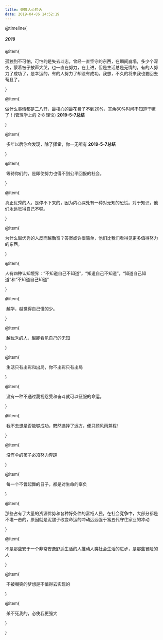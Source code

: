 ```yaml
---
title: 鼓舞人心的话
date: 2019-04-06 14:52:19
---
```


@timeline{

##### 2019



@item{

​	孤独到不可怕，可怕的是失去斗志，曾经一直坚守的东西，在瞬间崩塌，多少个深夜，蒙着被子放声大哭，也一直在努力，在上进，但是生活总是无情的，有的人努力了成功了，是幸运的，有的人努力了却没有成功。我想，不久的将来我也要回去苟且了。

}



@item{

​	做什么事情都是二八开，最核心的最花费了不到20%，其余80%时间不知道干嘛了！(管理学上的 2-8 理论) **2019-5-7总结**



}



@item{

​	多年以后你会发现，除了挥霍，你一无所有 **2019-5-7总结**

}



@item{

​	等待你们的，是即使努力也得不到公平回报的社会。

}

@item{

​	真正优秀的人，是停不下来的，因为内心深处有一种对无知的恐慌。对于知识，他们永远觉得自己不够。

}

@item{

​	为什么越优秀的人反而越勤奋？答案或许很简单，他们比我们看得见更多值得努力的东西。

}

@item{

​	人有四种认知境界：“不知道自己不知道”，“知道自己不知道”，“知道自己知道”和“不知道自己知道”

}

@item{

​	越学，越觉得自己懂的少。

}

@item{

​	越优秀的人，越能看见自己的无知

}

@item{

​	生活只有出彩和出局，你不出彩只有出局

}

@item{

​	没有一种不通过蔑视忍受和奋斗就可以征服的命运。

}

@item{

​	我不去想是否能够成功，既然选择了远方，便只顾风雨兼程!

}

@item{

​	没有伞的孩子必须努力奔跑

}

@item{

​	每一个不曾起舞的日子，都是对生命的辜负

}

@item{

​	那些占有了大量的资源优势和各种好条件的富裕人民，在社会竞争中，大部分都是不堪一击的，原因就是泥腿子改变命运的冲动远远强于富五代守住家业的冲动

}

@item{

​	不是那些安于一个非常安逸舒适生活的人推动人类社会生活的进步，是那些冒险的人

}

@item{

​	不被嘲笑的梦想是不值得去实现的

}

@item{

​	杀不死我的，必使我更强大

}

}
